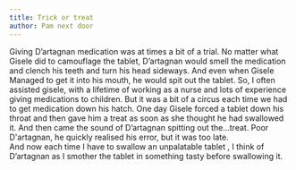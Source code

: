 ```yaml
---
title: Trick or treat
author: Pam next door
---
```


Giving D’artagnan medication was at times a bit of a trial. No matter what Gisele did to camouflage the tablet, D’artagnan would smell the medication and clench his teeth and turn his head sideways. And even when Gisele Managed to get it into his mouth, he would spit out the tablet. So, I often assisted gisele, with a lifetime of working as a nurse and lots of experience giving medications to children. But it was a bit of a circus each time we had to get medication down his hatch. One day Gisele forced a tablet down his throat and then gave him a treat as soon as she thought he had swallowed it. And then came the sound of D’artagnan spitting out the…treat. Poor D'artagnan, he quickly realised his error, but it was too late.  
And now each time I have to swallow an unpalatable tablet , I think of D’artagnan as I smother the tablet in something tasty before swallowing it.
